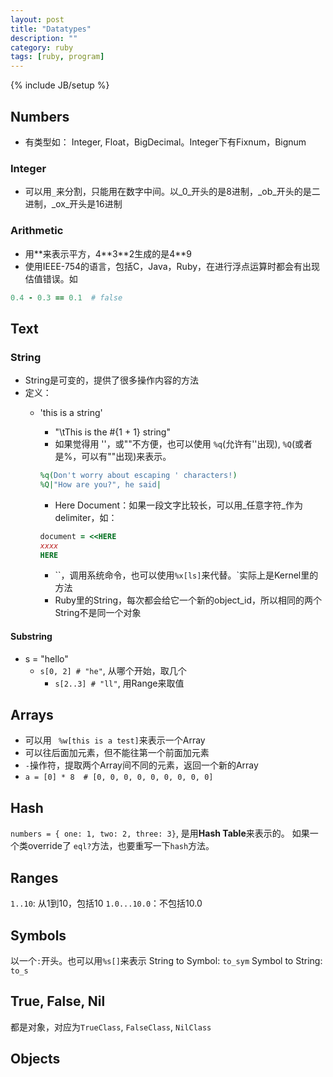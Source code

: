 ```yaml
---
layout: post
title: "Datatypes"
description: ""
category: ruby
tags: [ruby, program]
---
```

{% include JB/setup %}

## Numbers
  * 有类型如： Integer, Float，BigDecimal。Integer下有Fixnum，Bignum

### Integer
  * 可以用`_`来分割，只能用在数字中间。以_0_开头的是8进制，_ob_开头的是二进制，_ox_开头是16进制

### Arithmetic
  * 用\*\*来表示平方，4\*\*3\*\*2生成的是4\*\*9
  * 使用IEEE-754的语言，包括C，Java，Ruby，在进行浮点运算时都会有出现估值错误。如

```ruby
0.4 - 0.3 == 0.1  # false
```

## Text
### String

* String是可变的，提供了很多操作内容的方法
* 定义：
  * 'this is a string'
	* "\tThis is the #{1 + 1} string"
	* 如果觉得用 ''，或""不方便，也可以使用 `%q`(允许有''出现), `%Q`(或者是%，可以有""出现)来表示。

	```ruby
	%q(Don't worry about escaping ' characters!)
	%Q|"How are you?", he said|
	```

	* Here Document：如果一段文字比较长，可以用_任意字符_作为delimiter，如：

	```ruby
	document = <<HERE
	xxxx
	HERE
	```

	* \`\`，调用系统命令，也可以使用`%x[ls]`来代替。\`实际上是Kernel里的方法
	* Ruby里的String，每次都会给它一个新的object\_id，所以相同的两个String不是同一个对象

#### Substring
* s = "hello"
  * `s[0, 2] # "he"`, 从哪个开始，取几个
	* `s[2..3] # "ll"`, 用Range来取值

## Arrays
 * 可以用 ` %w[this is a test]`来表示一个Array
 * 可以往后面加元素，但不能往第一个前面加元素
 * `-`操作符，提取两个Array间不同的元素，返回一个新的Array
 * `a = [0] * 8  # [0, 0, 0, 0, 0, 0, 0, 0, 0]`

## Hash
`numbers = { one: 1, two: 2, three: 3}`, 是用**Hash Table**来表示的。
如果一个类override了 `eql?`方法，也要重写一下`hash`方法。

## Ranges
`1..10`: 从1到10，包括10
`1.0...10.0`：不包括10.0

## Symbols
以一个`:`开头。也可以用`%s[]`来表示
String to Symbol: `to_sym`
Symbol to String: `to_s`

## True, False, Nil
都是对象，对应为`TrueClass`, `FalseClass`, `NilClass`

## Objects


